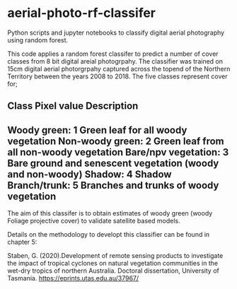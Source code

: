 # aerial-photo-rf-classifer
Python scripts and jupyter notebooks to classify digital aerial photography using random forest. 

This code applies a random forest classifer to predict a number of cover classes from 8 bit digital areial photogrpahy. The classifier
was trained on 15cm digital aerial photorgrpahy captured across the topend of the Northern Territory between the years 2008 to 2018. The five classes represent cover for;

Class               Pixel value            Description
------------------------------------------------------------------------------------------
Woody green:          1                    Green leaf for all woody vegetation 
Non-woody green:      2                    Green leaf from all non-woody vegetation
Bare/npv vegetation:  3                    Bare ground and senescent vegetation (woody and non-woody)
Shadow:               4                    Shadow
Branch/trunk:         5                    Branches and trunks of woody vegetation
------------------------------------------------------------------------------------------

The aim of this classifer is to obtain estimates of woody green (woody Foliage projective cover) to validate satellite based models.  

Details on the methodology to developt this classifier can be found in chapter 5:

Staben, G. (2020).Development of remote sensing products to investigate the impact of tropical cyclones on natural vegetation communities in the wet-dry tropics of northern Australia. Doctoral dissertation, University of Tasmania. https://eprints.utas.edu.au/37967/ 
